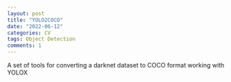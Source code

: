 ```yaml
---
layout: post
title: "YOLO2COCO"
date: "2022-06-12"
categories: CV
tags: Object Detection
comments: 1
---
```


A set of tools for converting a darknet dataset to COCO format working with YOLOX